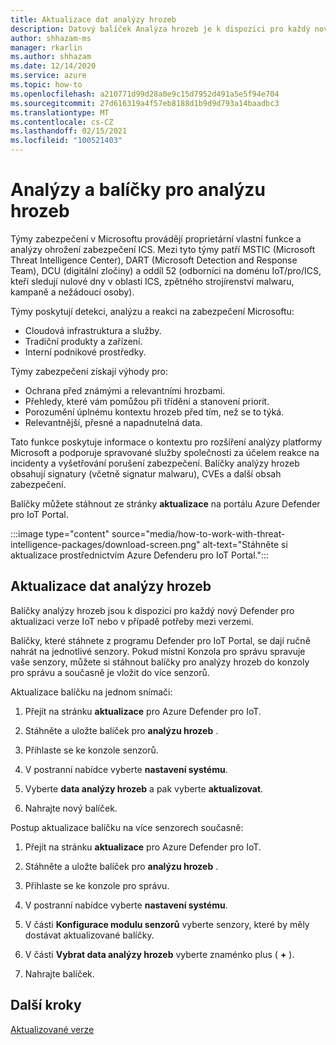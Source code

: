 ```yaml
---
title: Aktualizace dat analýzy hrozeb
description: Datový balíček Analýza hrozeb je k dispozici pro každý nový Defender pro verzi IoT nebo v případě potřeby mezi verzemi.
author: shhazam-ms
manager: rkarlin
ms.author: shhazam
ms.date: 12/14/2020
ms.service: azure
ms.topic: how-to
ms.openlocfilehash: a210771d99d28a0e9c15d7952d491a5e5f94e704
ms.sourcegitcommit: 27d616319a4f57eb8188d1b9d9d793a14baadbc3
ms.translationtype: MT
ms.contentlocale: cs-CZ
ms.lasthandoff: 02/15/2021
ms.locfileid: "100521403"
---
```

# <a name="threat-intelligence-research-and-packages"></a>Analýzy a balíčky pro analýzu hrozeb

Týmy zabezpečení v Microsoftu provádějí proprietární vlastní funkce a analýzy ohrožení zabezpečení ICS. Mezi tyto týmy patří MSTIC (Microsoft Threat Intelligence Center), DART (Microsoft Detection and Response Team), DCU (digitální zločiny) a oddíl 52 (odborníci na doménu IoT/pro/ICS, kteří sledují nulové dny v oblasti ICS, zpětného strojírenství malwaru, kampaně a nežádoucí osoby).

Týmy poskytují detekci, analýzu a reakci na zabezpečení Microsoftu:

- Cloudová infrastruktura a služby.
- Tradiční produkty a zařízení.
- Interní podnikové prostředky.

Týmy zabezpečení získají výhody pro:

- Ochrana před známými a relevantními hrozbami.
- Přehledy, které vám pomůžou při třídění a stanovení priorit.
- Porozumění úplnému kontextu hrozeb před tím, než se to týká.
- Relevantnější, přesné a napadnutelná data.

Tato funkce poskytuje informace o kontextu pro rozšíření analýzy platformy Microsoft a podporuje spravované služby společnosti za účelem reakce na incidenty a vyšetřování porušení zabezpečení. Balíčky analýzy hrozeb obsahují signatury (včetně signatur malwaru), CVEs a další obsah zabezpečení.

Balíčky můžete stáhnout ze stránky **aktualizace** na portálu Azure Defender pro IoT Portal.

:::image type="content" source="media/how-to-work-with-threat-intelligence-packages/download-screen.png" alt-text="Stáhněte si aktualizace prostřednictvím Azure Defenderu pro IoT Portal.":::

## <a name="update-threat-intelligence-data"></a>Aktualizace dat analýzy hrozeb

Balíčky analýzy hrozeb jsou k dispozici pro každý nový Defender pro aktualizaci verze IoT nebo v případě potřeby mezi verzemi.

Balíčky, které stáhnete z programu Defender pro IoT Portal, se dají ručně nahrát na jednotlivé senzory. Pokud místní Konzola pro správu spravuje vaše senzory, můžete si stáhnout balíčky pro analýzy hrozeb do konzoly pro správu a současně je vložit do více senzorů.

Aktualizace balíčku na jednom snímači:

1. Přejít na stránku **aktualizace** pro Azure Defender pro IoT.

2. Stáhněte a uložte balíček pro **analýzu hrozeb** .

3. Přihlaste se ke konzole senzorů.

4. V postranní nabídce vyberte **nastavení systému**.

5. Vyberte **data analýzy hrozeb** a pak vyberte **aktualizovat**.

6. Nahrajte nový balíček.

Postup aktualizace balíčku na více senzorech současně:

1. Přejít na stránku **aktualizace** pro Azure Defender pro IoT.

2. Stáhněte a uložte balíček pro **analýzu hrozeb** .

3. Přihlaste se ke konzole pro správu.

4. V postranní nabídce vyberte **nastavení systému**.

5. V části **Konfigurace modulu senzorů** vyberte senzory, které by měly dostávat aktualizované balíčky.  

6. V části **Vybrat data analýzy hrozeb** vyberte znaménko plus ( **+** ).

7. Nahrajte balíček.

## <a name="next-steps"></a>Další kroky

[Aktualizované verze](how-to-manage-sensors-from-the-on-premises-management-console.md#update-versions)
